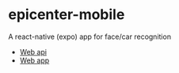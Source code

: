 # epicenter-mobile
A react-native (expo) app for face/car recognition
* [Web api](https://github.com/tozaicevas/epicenter)
* [Web app](https://github.com/UndeadRat22/EpicenterWebapp)

